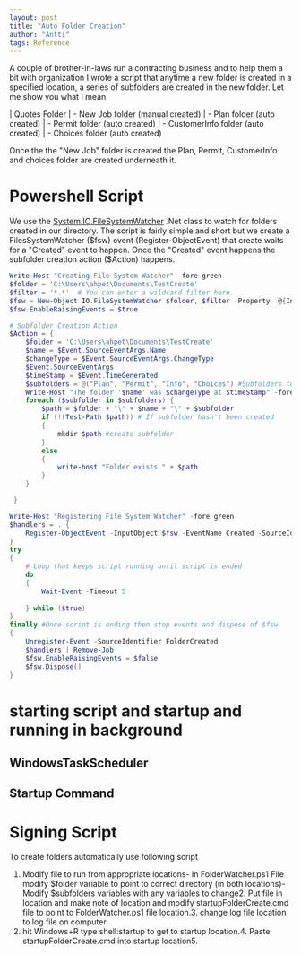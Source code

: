 ```yaml
---
layout: post
title: "Auto Folder Creation"
author: "Antti"
tags: Reference
---
```

A couple of brother-in-laws run a contracting business and to help them a bit with organization I wrote a script that anytime a new folder is created in a specified location, a series of subfolders are created in the new folder. Let me show you what I mean.

| Quotes Folder
|   - New Job folder (manual created)
|       - Plan folder (auto created)
|       - Permit folder (auto created)
|       - CustomerInfo folder (auto created)
|       - Choices folder (auto created)

Once the the "New Job" folder is created the Plan, Permit, CustomerInfo and choices folder are created underneath it. 

# Powershell Script
We use the [System.IO.FileSystemWatcher](https://docs.microsoft.com/en-us/dotnet/api/system.io.filesystemwatcher) .Net class to watch for folders created in our directory. The script is fairly simple and short but we create a FilesSystemWatcher ($fsw) event (Register-ObjectEvent) that create waits for a "Created" event to happen. Once the "Created" event happens the subfolder creation action ($Action) happens.
```ps1
Write-Host "Creating File System Watcher" -fore green 
$folder = 'C:\Users\ahpet\Documents\TestCreate'
$filter = '*.*'  # You can enter a wildcard filter here.
$fsw = New-Object IO.FileSystemWatcher $folder, $filter -Property  @{IncludeSubdirectories = $false; NotifyFilter = [IO.NotifyFilters]'DirectoryName'}
$fsw.EnableRaisingEvents = $true

# Subfolder Creation Action
$Action = { 
    $folder = 'C:\Users\ahpet\Documents\TestCreate'
    $name = $Event.SourceEventArgs.Name 
    $changeType = $Event.SourceEventArgs.ChangeType 
    $Event.SourceEventArgs
    $timeStamp = $Event.TimeGenerated 
    $subfolders = @("Plan", "Permit", "Info", "Choices") #Subfolders to create
    Write-Host "The folder '$name' was $changeType at $timeStamp" -fore green 
    foreach ($subfolder in $subfolders) {
	    $path = $folder + "\" + $name + "\" + $subfolder
        if (!(Test-Path $path)) # If subfolder hasn't been created
        {
            mkdir $path #create subfolder
        }
	    else
	    {
	        write-host "Folder exists " + $path 
	    }
    }

 }

Write-Host "Registering File System Watcher" -fore green 
$handlers = . {
    Register-ObjectEvent -InputObject $fsw -EventName Created -SourceIdentifier FolderCreated -Action $Action
}
try
{
    # Loop that keeps script running until script is ended
    do
    {
        Wait-Event -Timeout 5
        
    } while ($true)
}
finally #Once script is ending then stop events and dispose of $fsw
{
    Unregister-Event -SourceIdentifier FolderCreated
    $handlers | Remove-Job
    $fsw.EnableRaisingEvents = $false
    $fsw.Dispose()
}
```

# starting script and startup and running in background

## WindowsTaskScheduler

## Startup Command

# Signing Script
To create folders automatically use following script
1. Modify file to run from appropriate locations- In FolderWatcher.ps1 File modify $folder variable to point to correct directory (in both locations)- Modify $subfolders variables with any variables to change2. Put file in location and make note of location and modify startupFolderCreate.cmd file to point to FolderWatcher.ps1 file location.3. change log file location to log file on computer
3. hit Windows+R type shell:startup to get to startup location.4. Paste startupFolderCreate.cmd into startup location5.